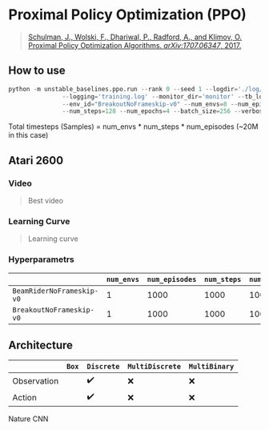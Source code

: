 # Proximal Policy Optimization (PPO)

> [Schulman, J., Wolski, F., Dhariwal, P., Radford, A., and Klimov, O. Proximal Policy Optimization Algorithms. *arXiv:1707.06347*, 2017.](https://arxiv.org/abs/1707.06347)


## How to use
```python
python -m unstable_baselines.ppo.run --rank 0 --seed 1 --logdir='./log/{env_id}/ppo_20m/{rank}' \
               --logging='training.log' --monitor_dir='monitor' --tb_logdir='' --model_dir='model' \
               --env_id="BreakoutNoFrameskip-v0" --num_envs=8 --num_episodes=20000 \
               --num_steps=128 --num_epochs=4 --batch_size=256 --verbose=2
```

Total timesteps (Samples) = num_envs * num_steps * num_episodes (~20M in this case)


## Atari 2600

### Video

> Best video

### Learning Curve

> Learning curve


### Hyperparametrs
| | `num_envs` | `num_episodes` | `num_steps` | `num_epochs` | `batch_size` |
|-|-|-|-|-|-|
| `BeamRiderNoFrameskip-v0`| 1 | 1000 | 1000 | 1000 | 256 |
| `BreakoutNoFrameskip-v0` | 1 | 1000 | 1000 | 1000 | 256 |

## Architecture

|             | `Box` | `Discrete`         | `MultiDiscrete` | `MultiBinary` |
|-------------|-------|--------------------|-----------------|---------------|
| Observation |       | :heavy_check_mark: | :x:             | :x:           |
| Action      |       | :heavy_check_mark: | :x:             | :x:           |


Nature CNN
